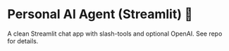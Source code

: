 # Personal AI Agent (Streamlit) 🤖

A clean Streamlit chat app with slash-tools and optional OpenAI.
See repo for details.
